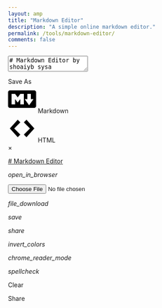```yaml
---
layout: amp
title: "Markdown Editor"
description: "A simple online markdown editor."
permalink: /tools/markdown-editor/
comments: false
---
```

<html>
  <head>
    <meta charset="utf-8">
    <title>Markdown Editor | shoaiyb sysa</title>
    <meta name="title" content="Markdown Editor | shoaiyb sysa">
    <meta name="description" content="A simple online Markdown Editor by shoaiyb sysa">
    <link rel="icon" type="image/png" href="{{ base.url }}/assets/images/logo.png">
    <link rel="stylesheet" href="https://jbt.github.io/markdown-editor/lib/material-icons.css">
    <link rel="stylesheet" href="https://jbt.github.io/markdown-editor/lib/base16-light.css">
    <link rel="stylesheet" href="https://jbt.github.io/markdown-editor/codemirror/lib/codemirror.css">
    <link rel="stylesheet" href="https://jbt.github.io/markdown-editor/lib/default.css">
    <link rel="stylesheet" href="https://jbt.github.io/markdown-editor/lib/github-markdown.css">
    <link rel="stylesheet" href="https://jbt.github.io/markdown-editor/lib/spell-checker.min.css">
    <link rel="stylesheet" href="https://jbt.github.io/markdown-editor/lib/sweetalert.css">
    <link rel="stylesheet" href="https://jbt.github.io/markdown-editor/index.css">
  </head>
  <body id="toplevel">
    <div id="in"><form><textarea id="code"># Markdown Editor by shoaiyb sysa</textarea></form></div>
    <div id="out" class="markdown-body"></div>
    <div id="menu">
      <span>Save As</span>
      <div id="saveas-markdown">
        <svg height="64" width="64" xmlns="http://www.w3.org/2000/svg">
          <g transform="scale(0.0625)">
            <path d="M950.154 192H73.846C33.127 192 0 225.12699999999995 0 265.846v492.308C0 798.875 33.127 832 73.846 832h876.308c40.721 0 73.846-33.125 73.846-73.846V265.846C1024 225.12699999999995 990.875 192 950.154 192zM576 703.875L448 704V512l-96 123.077L256 512v192H128V320h128l96 128 96-128 128-0.125V703.875zM767.091 735.875L608 512h96V320h128v192h96L767.091 735.875z" />
          </g>
        </svg>
        <span>Markdown</span>
      </div>
      <div id="saveas-html">
        <svg height="64" width="64" xmlns="http://www.w3.org/2000/svg">
          <g transform="scale(0.0625) translate(64,0)">
            <path d="M608 192l-96 96 224 224L512 736l96 96 288-320L608 192zM288 192L0 512l288 320 96-96L160 512l224-224L288 192z" />
          </g>
        </svg>
        <span>HTML</span>
      </div>
      <a id="close-menu">&times;</a>
    </div>
    <div id="navbar">
      <div id="navcontent">
        <a id="logo" href = "https://github.com/jbt/markdown-editor" tooltip = "Check out the code on Github!">
          <p id="title" class="left"># Markdown Editor</p>
        </a>
        <p id="openbutton" title="Open from Disk" class="navbutton left" onclick="document.getElementById('fileInput').click();"><i class="material-icons">open_in_browser</i></p>
        <input id="fileInput" type="file" class="hidden" accept=".md,.mdown,.txt,.markdown"/>
        <p id="savebutton" title="Download" class="navbutton left" onclick="showMenu()"><i class="material-icons">file_download</i></p>
        <p id="browsersavebutton" title="Browser Save (Experimental)" class="navbutton left" onclick="saveInBrowser()"><i class="material-icons">save</i></p>
        <p id="sharebutton" title="Generate Shareable Link" class="navbutton left" onclick="updateHash()"><i class="material-icons">share</i></p>
        <p id="nightbutton" title="Night Mode" class="navbutton left" onclick="toggleNightMode(this)"><i class="material-icons">invert_colors</i></p>
        <p id="readbutton" title="Reading Mode" class="navbutton left" onclick="toggleReadMode(this)"><i class="material-icons">chrome_reader_mode</i></p>
        <p id="spellbutton" title="Spell Check" class="navbutton left selected" onclick="toggleSpellCheck(this)"><i class="material-icons">spellcheck</i></p>
        <p id="newbutton" class="navbutton left hidden" onclick="clearEditor()">Clear</p>
        <p id="sharebutton" class="navbutton left selected hidden">Share</p>
      </div>
    </div>
    <script src="https://jbt.github.io/markdown-editor/lib/markdown-it.js"></script>
    <script src="https://jbt.github.io/markdown-editor/lib/markdown-it-footnote.js"></script>
    <script src="https://jbt.github.io/markdown-editor/lib/highlight.pack.js"></script>
    <script src="https://jbt.github.io/markdown-editor/lib/emojify.js"></script>
    <script src="https://jbt.github.io/markdown-editor/codemirror/lib/codemirror.js"></script>
    <script src="https://jbt.github.io/markdown-editor/codemirror/overlay.js"></script>
    <script src="https://jbt.github.io/markdown-editor/codemirror/xml/xml.js"></script>
    <script src="https://jbt.github.io/markdown-editor/codemirror/markdown/markdown.js"></script>
    <script src="https://jbt.github.io/markdown-editor/codemirror/gfm/gfm.js"></script>
    <script src="https://jbt.github.io/markdown-editor/codemirror/javascript/javascript.js"></script>
    <script src="https://jbt.github.io/markdown-editor/codemirror/css/css.js"></script>
    <script src="https://jbt.github.io/markdown-editor/codemirror/htmlmixed/htmlmixed.js"></script>
    <script src="https://jbt.github.io/markdown-editor/codemirror/lib/util/continuelist.js"></script>
    <script src="https://jbt.github.io/markdown-editor/lib/spell-checker.min.js"></script>
    <script src="https://jbt.github.io/markdown-editor/lib/rawinflate.js"></script>
    <script src="https://jbt.github.io/markdown-editor/lib/rawdeflate.js"></script>
    <script src="https://jbt.github.io/markdown-editor/lib/sweetalert.min.js"></script>
    <script src="https://jbt.github.io/markdown-editor/index.js"></script>
  </body>
</html>
